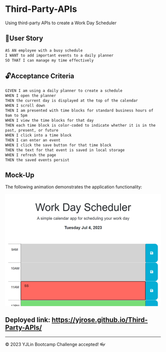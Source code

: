 # Third-Party-APIs
Using third-party APIs to create a Work Day Scheduler

## 🎯User Story

```
AS AN employee with a busy schedule
I WANT to add important events to a daily planner
SO THAT I can manage my time effectively
```

## 🔓Acceptance Criteria

```
GIVEN I am using a daily planner to create a schedule
WHEN I open the planner
THEN the current day is displayed at the top of the calendar
WHEN I scroll down
THEN I am presented with time blocks for standard business hours of 9am to 5pm
WHEN I view the time blocks for that day
THEN each time block is color-coded to indicate whether it is in the past, present, or future
WHEN I click into a time block
THEN I can enter an event
WHEN I click the save button for that time block
THEN the text for that event is saved in local storage
WHEN I refresh the page
THEN the saved events persist
```

## Mock-Up

The following animation demonstrates the application functionality:

![A user clicks on slots on the color-coded calendar and edits the events.](./Assets/work%20day%20scheduler_RLJQ.png)

## Deployed link: https://yjrose.github.io/Third-Party-APIs/

---
© 2023 YJLin Bootcamp Challenge accepted! 👓
